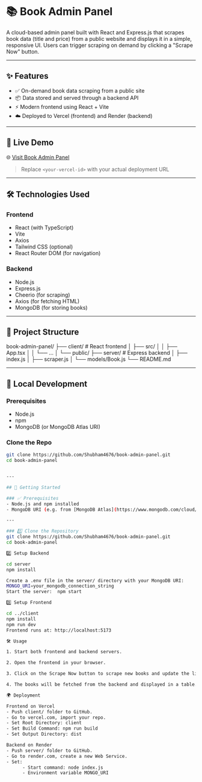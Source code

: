 # 📚 Book Admin Panel

A cloud-based admin panel built with React and Express.js that scrapes book data (title and price) from a public website and displays it in a simple, responsive UI. Users can trigger scraping on demand by clicking a "Scrape Now" button.

---

## ✨ Features

- ✅ On-demand book data scraping from a public site
- 📦 Data stored and served through a backend API
- ⚡ Modern frontend using React + Vite
- ☁️ Deployed to Vercel (frontend) and Render (backend)

---

## 🚀 Live Demo

🌐 [Visit Book Admin Panel](https://book-admin-panel-<your-vercel-id>.vercel.app)

> Replace `<your-vercel-id>` with your actual deployment URL

---

## 🛠️ Technologies Used

### Frontend
- React (with TypeScript)
- Vite
- Axios
- Tailwind CSS (optional)
- React Router DOM (for navigation)

### Backend
- Node.js
- Express.js
- Cheerio (for scraping)
- Axios (for fetching HTML)
- MongoDB (for storing books)

---

## 📁 Project Structure

book-admin-panel/
├── client/ # React frontend
│ ├── src/
│ │ ├── App.tsx
│ │ └── ...
│ └── public/
├── server/ # Express backend
│ ├── index.js
│ ├── scraper.js
│ └── models/Book.js
└── README.md


---

## 🧪 Local Development

### Prerequisites
- Node.js
- npm
- MongoDB (or MongoDB Atlas URI)

### Clone the Repo

```bash
git clone https://github.com/Shubham4676/book-admin-panel.git
cd book-admin-panel


---

## 🚀 Getting Started

### ✅ Prerequisites
- Node.js and npm installed
- MongoDB URI (e.g. from [MongoDB Atlas](https://www.mongodb.com/cloud/atlas))

---

### 1️⃣ Clone the Repository
git clone https://github.com/Shubham4676/book-admin-panel.git
cd book-admin-panel

2️⃣ Setup Backend

cd server
npm install

Create a .env file in the server/ directory with your MongoDB URI:
MONGO_URI=your_mongodb_connection_string
Start the server:  npm start

3️⃣ Setup Frontend

cd ../client
npm install
npm run dev
Frontend runs at: http://localhost:5173

🛠 Usage

1. Start both frontend and backend servers.

2. Open the frontend in your browser.

3. Click on the Scrape Now button to scrape new books and update the list.

4. The books will be fetched from the backend and displayed in a table.

🌍 Deployment

Frontend on Vercel
- Push client/ folder to GitHub.
- Go to vercel.com, import your repo.
- Set Root Directory: client
- Set Build Command: npm run build
- Set Output Directory: dist

Backend on Render
- Push server/ folder to GitHub.
- Go to render.com, create a new Web Service.
- Set:
      - Start command: node index.js
      - Environment variable MONGO_URI













